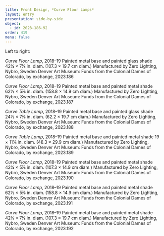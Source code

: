 ```yaml
---
title: Front Design, *Curve Floor Lamps*
layout: entry
presentation: side-by-side
object:
  - id: 2023-186-92
order: 419
menu: false
---
```

Left to right:

*Curve Floor Lamp*, 2018–19
Painted metal base and painted glass shade
42¼ × 7⅞ in. diam. (107.3 × 19.7 cm diam.)
Manufactured by Zero Lighting, Nybro, Sweden
Denver Art Museum: Funds from the Colonial Dames of Colorado, by exchange, 2023.186 

*Curve Floor Lamp*, 2018–19
Painted metal base and painted metal shade
62½ × 5⅞ in. diam. (158.8 × 14.9 cm diam.)
Manufactured by Zero Lighting, Nybro, Sweden
Denver Art Museum: Funds from the Colonial Dames of Colorado, by exchange, 2023.187

*Curve Table Lamp*, 2018–19
Painted metal base and painted glass shade
24½ × 7⅞ in. diam. (62.2 × 19.7 cm diam.)
Manufactured by Zero Lighting, Nybro, Sweden
Denver Art Museum: Funds from the Colonial Dames of Colorado, by exchange, 2023.188

*Curve Table Lamp*, 2018–19
Painted metal base and painted metal shade
19 × 11¾ in. diam. (48.3 × 29.9 cm diam.)
Manufactured by Zero Lighting, Nybro, Sweden
Denver Art Museum: Funds from the Colonial Dames of Colorado, by exchange, 2023.189

*Curve Floor Lamp*, 2018–19
Painted metal base and painted metal shade
42¼ × 5⅞ in. diam. (107.3 × 14.9 cm diam.)
Manufactured by Zero Lighting, Nybro, Sweden
Denver Art Museum: Funds from the Colonial Dames of Colorado, by exchange, 2023.190

*Curve Floor Lamp*, 2018–19
Painted metal base and painted metal shade
62½ × 5⅞ in. diam. (158.8 × 14.9 cm diam.)
Manufactured by Zero Lighting, Nybro, Sweden
Denver Art Museum: Funds from the Colonial Dames of Colorado, by exchange, 2023.191

*Curve Floor Lamp*, 2018–19
Painted metal base and painted metal shade
42¼ × 7⅞ in. diam. (107.3 × 19.7 cm diam.)
Manufactured by Zero Lighting, Nybro, Sweden
Denver Art Museum: Funds from the Colonial Dames of Colorado, by exchange, 2023.192
